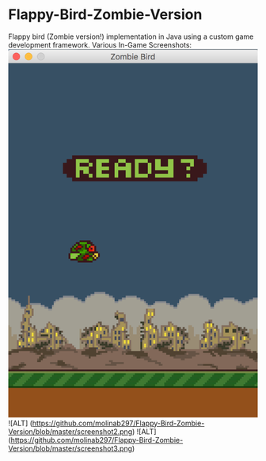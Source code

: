 # Flappy-Bird-Zombie-Version
Flappy bird (Zombie version!) implementation in Java using a custom game development framework. 
Various In-Game Screenshots:
![ALT](https://github.com/molinab297/Flappy-Bird-Zombie-Version/blob/master/screenshot1.png)
![ALT] (https://github.com/molinab297/Flappy-Bird-Zombie-Version/blob/master/screenshot2.png)
![ALT] (https://github.com/molinab297/Flappy-Bird-Zombie-Version/blob/master/screenshot3.png)
